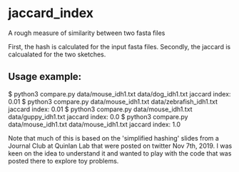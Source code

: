# jaccard_index
A rough measure of similarity between two fasta files

First, the hash is calculated for the input fasta files. 
Secondly, the jaccard is calcualated for the two sketches. 


## Usage example:

$ python3 compare.py data/mouse_idh1.txt data/dog_idh1.txt 
jaccard index: 0.01
$ python3 compare.py data/mouse_idh1.txt data/zebrafish_idh1.txt 
jaccard index: 0.01
$ python3 compare.py data/mouse_idh1.txt data/guppy_idh1.txt 
jaccard index: 0.0
$ python3 compare.py data/mouse_idh1.txt data/mouse_idh1.txt
jaccard index: 1.0





Note that much of this is based on the 'simplified hashing' slides from a Journal Club at Quinlan Lab
that were posted on twitter Nov 7th, 2019. I was keen on the idea to understand it and wanted to play with 
the code that was posted there to explore toy problems. 

